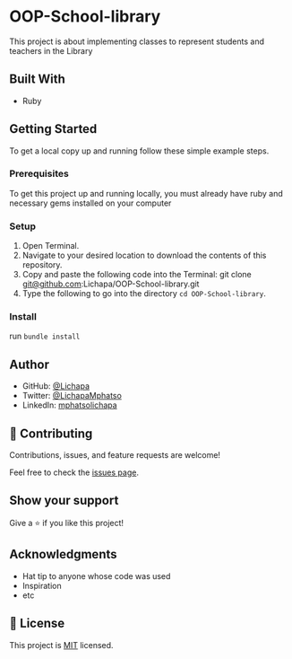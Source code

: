 # OOP-School-library
This project is about implementing classes to represent students and teachers in the Library

## Built With
- Ruby

## Getting Started

To get a local copy up and running follow these simple example steps.

### Prerequisites
To get this project up and running locally, you must already have ruby and necessary gems installed on your computer
### Setup
1. Open Terminal.
2. Navigate to your desired location to download the contents of this repository.
3. Copy and paste the following code into the Terminal: git clone git@github.com:Lichapa/OOP-School-library.git
4. Type the following to go into the directory ```cd OOP-School-library```.
### Install
run ```bundle install```

## Author

- GitHub: [@Lichapa](https://github.com/Lichapa)
- Twitter: [@LichapaMphatso](https://twitter.com/LichapaMphatso)
- LinkedIn: [mphatsolichapa](https://www.linkedin.com/in/mphatsolichapa)

## 🤝 Contributing

Contributions, issues, and feature requests are welcome!

Feel free to check the [issues page](../../issues/).

## Show your support

Give a ⭐️ if you like this project!

## Acknowledgments

- Hat tip to anyone whose code was used
- Inspiration
- etc

## 📝 License

This project is [MIT](./MIT.md) licensed.

